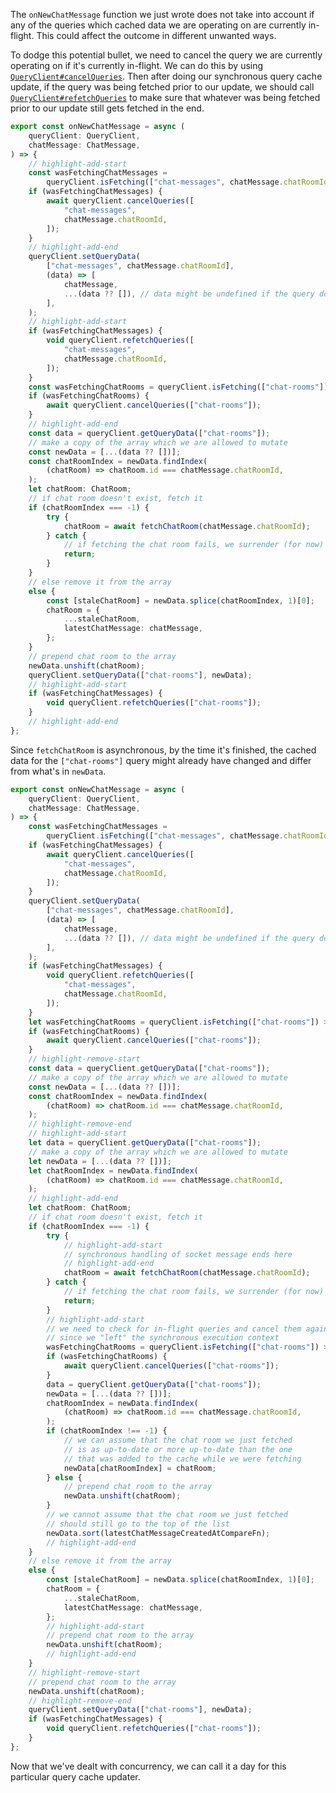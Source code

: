 The `onNewChatMessage` function we just wrote does not take into account if any of the queries which cached data we are operating on are currently in-flight. This could affect the outcome in different unwanted ways.

<!-- TODO: list ways in which it could affect the outcome in different unwanted ways -->

To dodge this potential bullet, we need to cancel the query we are currently operating on if it's currently in-flight. We can do this by using [`QueryClient#cancelQueries`](https://tanstack.com/query/latest/docs/reference/QueryClient#queryclientcancelqueries). Then after doing our synchronous query cache update, if the query was being fetched prior to our update, we should call [`QueryClient#refetchQueries`](https://tanstack.com/query/latest/docs/reference/QueryClient#queryclientrefetchqueries) to make sure that whatever was being fetched prior to our update still gets fetched in the end.

```ts title="src/socket-message-handler/onNewChatMessage.ts"
export const onNewChatMessage = async (
    queryClient: QueryClient,
    chatMessage: ChatMessage,
) => {
    // highlight-add-start
    const wasFetchingChatMessages =
        queryClient.isFetching(["chat-messages", chatMessage.chatRoomId]) > 0;
    if (wasFetchingChatMessages) {
        await queryClient.cancelQueries([
            "chat-messages",
            chatMessage.chatRoomId,
        ]);
    }
    // highlight-add-end
    queryClient.setQueryData(
        ["chat-messages", chatMessage.chatRoomId],
        (data) => [
            chatMessage,
            ...(data ?? []), // data might be undefined if the query doesn't exist from before
        ],
    );
    // highlight-add-start
    if (wasFetchingChatMessages) {
        void queryClient.refetchQueries([
            "chat-messages",
            chatMessage.chatRoomId,
        ]);
    }
    const wasFetchingChatRooms = queryClient.isFetching(["chat-rooms"]) > 0;
    if (wasFetchingChatRooms) {
        await queryClient.cancelQueries(["chat-rooms"]);
    }
    // highlight-add-end
    const data = queryClient.getQueryData(["chat-rooms"]);
    // make a copy of the array which we are allowed to mutate
    const newData = [...(data ?? [])];
    const chatRoomIndex = newData.findIndex(
        (chatRoom) => chatRoom.id === chatMessage.chatRoomId,
    );
    let chatRoom: ChatRoom;
    // if chat room doesn't exist, fetch it
    if (chatRoomIndex === -1) {
        try {
            chatRoom = await fetchChatRoom(chatMessage.chatRoomId);
        } catch {
            // if fetching the chat room fails, we surrender (for now)
            return;
        }
    }
    // else remove it from the array
    else {
        const [staleChatRoom] = newData.splice(chatRoomIndex, 1)[0];
        chatRoom = {
            ...staleChatRoom,
            latestChatMessage: chatMessage,
        };
    }
    // prepend chat room to the array
    newData.unshift(chatRoom);
    queryClient.setQueryData(["chat-rooms"], newData);
    // highlight-add-start
    if (wasFetchingChatMessages) {
        void queryClient.refetchQueries(["chat-rooms"]);
    }
    // highlight-add-end
};
```

Since `fetchChatRoom` is asynchronous, by the time it's finished, the cached data for the `["chat-rooms"]` query might already have changed and differ from what's in `newData`.

```ts title="src/socket-message-handler/onNewChatMessage.ts"
export const onNewChatMessage = async (
    queryClient: QueryClient,
    chatMessage: ChatMessage,
) => {
    const wasFetchingChatMessages =
        queryClient.isFetching(["chat-messages", chatMessage.chatRoomId]) > 0;
    if (wasFetchingChatMessages) {
        await queryClient.cancelQueries([
            "chat-messages",
            chatMessage.chatRoomId,
        ]);
    }
    queryClient.setQueryData(
        ["chat-messages", chatMessage.chatRoomId],
        (data) => [
            chatMessage,
            ...(data ?? []), // data might be undefined if the query doesn't exist from before
        ],
    );
    if (wasFetchingChatMessages) {
        void queryClient.refetchQueries([
            "chat-messages",
            chatMessage.chatRoomId,
        ]);
    }
    let wasFetchingChatRooms = queryClient.isFetching(["chat-rooms"]) > 0;
    if (wasFetchingChatRooms) {
        await queryClient.cancelQueries(["chat-rooms"]);
    }
    // highlight-remove-start
    const data = queryClient.getQueryData(["chat-rooms"]);
    // make a copy of the array which we are allowed to mutate
    const newData = [...(data ?? [])];
    const chatRoomIndex = newData.findIndex(
        (chatRoom) => chatRoom.id === chatMessage.chatRoomId,
    );
    // highlight-remove-end
    // highlight-add-start
    let data = queryClient.getQueryData(["chat-rooms"]);
    // make a copy of the array which we are allowed to mutate
    let newData = [...(data ?? [])];
    let chatRoomIndex = newData.findIndex(
        (chatRoom) => chatRoom.id === chatMessage.chatRoomId,
    );
    // highlight-add-end
    let chatRoom: ChatRoom;
    // if chat room doesn't exist, fetch it
    if (chatRoomIndex === -1) {
        try {
            // highlight-add-start
            // synchronous handling of socket message ends here
            // highlight-add-end
            chatRoom = await fetchChatRoom(chatMessage.chatRoomId);
        } catch {
            // if fetching the chat room fails, we surrender (for now)
            return;
        }
        // highlight-add-start
        // we need to check for in-flight queries and cancel them again
        // since we "left" the synchronous execution context
        wasFetchingChatRooms = queryClient.isFetching(["chat-rooms"]) > 0;
        if (wasFetchingChatRooms) {
            await queryClient.cancelQueries(["chat-rooms"]);
        }
        data = queryClient.getQueryData(["chat-rooms"]);
        newData = [...(data ?? [])];
        chatRoomIndex = newData.findIndex(
            (chatRoom) => chatRoom.id === chatMessage.chatRoomId,
        );
        if (chatRoomIndex !== -1) {
            // we can assume that the chat room we just fetched
            // is as up-to-date or more up-to-date than the one
            // that was added to the cache while we were fetching
            newData[chatRoomIndex] = chatRoom;
        } else {
            // prepend chat room to the array
            newData.unshift(chatRoom);
        }
        // we cannot assume that the chat room we just fetched
        // should still go to the top of the list
        newData.sort(latestChatMessageCreatedAtCompareFn);
        // highlight-add-end
    }
    // else remove it from the array
    else {
        const [staleChatRoom] = newData.splice(chatRoomIndex, 1)[0];
        chatRoom = {
            ...staleChatRoom,
            latestChatMessage: chatMessage,
        };
        // highlight-add-start
        // prepend chat room to the array
        newData.unshift(chatRoom);
        // highlight-add-end
    }
    // highlight-remove-start
    // prepend chat room to the array
    newData.unshift(chatRoom);
    // highlight-remove-end
    queryClient.setQueryData(["chat-rooms"], newData);
    if (wasFetchingChatMessages) {
        void queryClient.refetchQueries(["chat-rooms"]);
    }
};
```

Now that we've dealt with concurrency, we can call it a day for this particular query cache updater.
